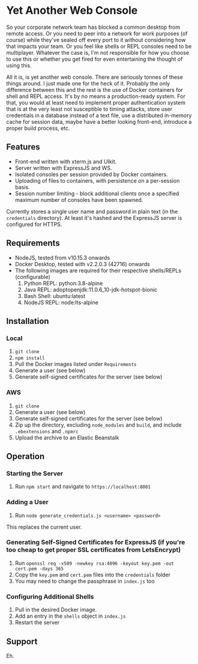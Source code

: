 # Yet Another Web Console

So your corporate network team has blocked a common desktop from remote access. Or you need to peer into a network for work purposes (of course) while they've sealed off every port to it without considering how that impacts your team. Or you feel like shells or REPL consoles need to be multiplayer. Whatever the case is, I'm not responsible for how you choose to use this or whether you get fired for even entertaining the thought of using this.

All it is, is yet another web console. There are seriously tonnes of these things around. I just made one for the heck of it. Probably the only difference between this and the rest is the use of Docker containers for shell and REPL access. It's by no means a production-ready system. For that, you would at least need to implement proper authentication system that is at the very least not susceptible to timing attacks, store user credentials in a database instead of a text file, use a distributed in-memory cache for session data, maybe have a better looking front-end, introduce a proper build process, etc.

## Features

- Front-end written with xterm.js and UIkit.
- Server written with ExpressJS and WS.
- Isolated consoles per session provided by Docker containers.
- Uploading of files to containers, with persistence on a per-session basis.
- Session number limiting - block additional clients once a specified maximum number of consoles have been spawned.

Currently stores a single user name and password in plain text (in the `credentials` directory). At least it's hashed and the ExpressJS server is configured for HTTPS.

## Requirements

- NodeJS, tested from v10.15.3 onwards
- Docker Desktop, tested with v2.2.0.3 (42716) onwards
- The following images are required for their respective shells/REPLs (configurable)
  1. Python REPL: python:3.8-alpine
  2. Java REPL: adoptopenjdk:11.0.6_10-jdk-hotspot-bionic
  3. Bash Shell: ubuntu:latest
  4. NodeJS REPL: node:lts-alpine

## Installation

### Local

1. `git clone`
2. `npm install`
3. Pull the Docker images listed under `Requirements`
4. Generate a user (see below)
5. Generate self-signed certificates for the server (see below)

### AWS

1. `git clone`
2. Generate a user (see below)
3. Generate self-signed certificates for the server (see below)
4. Zip up the directory, excluding `node_modules` and `build`, and include `.ebextensions` and `.npmrc`
5. Upload the archive to an Elastic Beanstalk

## Operation

### Starting the Server

1. Run `npm start` and navigate to `https://localhost:8081`

### Adding a User

1. Run `node generate_credentials.js <username> <password>`

This replaces the current user.

### Generating Self-Signed Certificates for ExpressJS (if you're too cheap to get proper SSL certificates from LetsEncrypt)

1. Run `openssl req -x509 -newkey rsa:4096 -keyout key.pem -out cert.pem -days 365`
2. Copy the `key.pem` and `cert.pem` files into the `credentials` folder
3. You may need to change the passphrase in `index.js` too

### Configuring Additional Shells

1. Pull in the desired Docker image.
2. Add an entry in the `shells` object in `index.js`
3. Restart the server

## Support

Eh.
